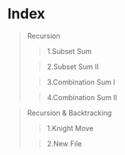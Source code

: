 # Index


> Recursion
>> 1.Subset Sum
>
>> 2.Subset Sum II
>
>> 3.Combination Sum I
>
>> 4.Combination Sum II


>Recursion & Backtracking
>>1.Knight Move
>
>>2.New File